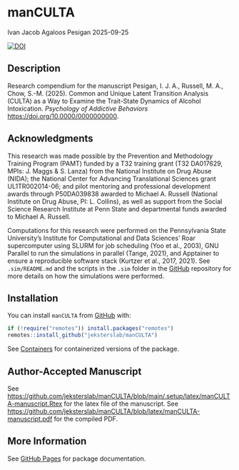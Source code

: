manCULTA
================
Ivan Jacob Agaloos Pesigan
2025-09-25

<!-- README.md is generated from .setup/readme/README.Rmd. Please edit that file -->

<!-- badges: start -->

[![DOI](https://zenodo.org/badge/DOI/10.0000/0000000000.svg)](https://doi.org/10.0000/0000000000)
<!-- badges: end -->

## Description

Research compendium for the manuscript Pesigan, I. J. A., Russell, M.
A., Chow, S.-M. (2025). Common and Unique Latent Transition Analysis
(CULTA) as a Way to Examine the Trait-State Dynamics of Alcohol
Intoxication. *Psychology of Addictive Behaviors*
<https://doi.org/10.0000/0000000000>.

## Acknowledgments

This research was made possible by the Prevention and Methodology
Training Program (PAMT) funded by a T32 training grant (T32 DA017629,
MPIs: J. Maggs & S. Lanza) from the National Institute on Drug Abuse
(NIDA); the National Center for Advancing Translational Sciences grant
UL1TR002014-06; and pilot mentoring and professional development awards
through P50DA039838 awarded to Michael A. Russell (National Institute on
Drug Abuse, PI: L. Collins), as well as support from the Social Science
Research Institute at Penn State and departmental funds awarded to
Michael A. Russell.

Computations for this research were performed on the Pennsylvania State
University’s Institute for Computational and Data Sciences’ Roar
supercomputer using SLURM for job scheduling (Yoo et al., 2003), GNU
Parallel to run the simulations in parallel (Tange, 2021), and Apptainer
to ensure a reproducible software stack (Kurtzer et al., 2017, 2021).
See `.sim/README.md` and the scripts in the `.sim` folder in the
[GitHub](https://github.com/jeksterslab/manCULTA) repository for more
details on how the simulations were performed.

## Installation

You can install `manCULTA` from
[GitHub](https://github.com/jeksterslab/manCULTA) with:

``` r
if (!require("remotes")) install.packages("remotes")
remotes::install_github("jeksterslab/manCULTA")
```

See
[Containers](https://jeksterslab.github.io/manCULTA/articles/containers.html)
for containerized versions of the package.

## Author-Accepted Manuscript

See
<https://github.com/jeksterslab/manCULTA/blob/main/.setup/latex/manCULTA-manuscript.Rtex>
for the latex file of the manuscript. See
<https://github.com/jeksterslab/manCULTA/blob/latex/manCULTA-manuscript.pdf>
for the compiled PDF.

## More Information

See [GitHub Pages](https://jeksterslab.github.io/manCULTA/index.html)
for package documentation.
